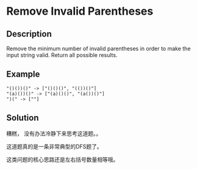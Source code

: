 # Remove Invalid Parentheses

## Description

Remove the minimum number of invalid parentheses in order to make the input string valid. Return all possible results.

## Example

```text
"()())()" -> ["()()()", "(())()"]
"(a)())()" -> ["(a)()()", "(a())()"]
")(" -> [""]
```

## Solution

 糟糕， 没有办法冷静下来思考这道题。。

这道题真的是一条非常典型的DFS题了。

这类问题的核心思路还是左右括号数量相等哦。

